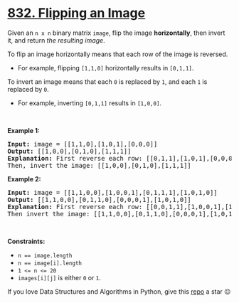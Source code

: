 # [832. Flipping an Image][title]

<p>Given an <code>n x n</code> binary matrix <code>image</code>, flip the image <strong>horizontally</strong>, then invert it, and return <em>the resulting image</em>.</p>
<p>To flip an image horizontally means that each row of the image is reversed.</p>
<ul>
<li>For example, flipping <code>[1,1,0]</code> horizontally results in <code>[0,1,1]</code>.</li>
</ul>
<p>To invert an image means that each <code>0</code> is replaced by <code>1</code>, and each <code>1</code> is replaced by <code>0</code>.</p>
<ul>
<li>For example, inverting <code>[0,1,1]</code> results in <code>[1,0,0]</code>.</li>
</ul>
<p> </p>
<p><strong>Example 1:</strong></p>
<pre><strong>Input:</strong> image = [[1,1,0],[1,0,1],[0,0,0]]
<strong>Output:</strong> [[1,0,0],[0,1,0],[1,1,1]]
<strong>Explanation:</strong> First reverse each row: [[0,1,1],[1,0,1],[0,0,0]].
Then, invert the image: [[1,0,0],[0,1,0],[1,1,1]]
</pre>
<p><strong>Example 2:</strong></p>
<pre><strong>Input:</strong> image = [[1,1,0,0],[1,0,0,1],[0,1,1,1],[1,0,1,0]]
<strong>Output:</strong> [[1,1,0,0],[0,1,1,0],[0,0,0,1],[1,0,1,0]]
<strong>Explanation:</strong> First reverse each row: [[0,0,1,1],[1,0,0,1],[1,1,1,0],[0,1,0,1]].
Then invert the image: [[1,1,0,0],[0,1,1,0],[0,0,0,1],[1,0,1,0]]
</pre>
<p> </p>
<p><strong>Constraints:</strong></p>
<ul>
<li><code>n == image.length</code></li>
<li><code>n == image[i].length</code></li>
<li><code>1 &lt;= n &lt;= 20</code></li>
<li><code>images[i][j]</code> is either <code>0</code> or <code>1</code>.</li>
</ul>


If you love Data Structures and Algorithms in Python, give this [repo][me] a star :wink:

[title]: https://leetcode.com/problems/flipping-an-image
[me]: https://github.com/bumblebee211196/awesome-python-leetcode